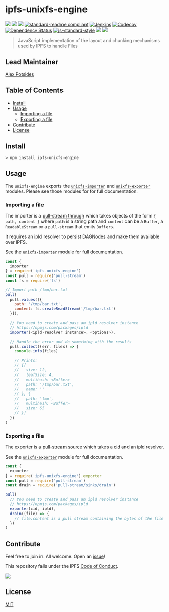 # ipfs-unixfs-engine

[![](https://img.shields.io/badge/made%20by-Protocol%20Labs-blue.svg?style=flat-square)](http://ipn.io)
[![](https://img.shields.io/badge/project-IPFS-blue.svg?style=flat-square)](http://ipfs.io/)
[![](https://img.shields.io/badge/freenode-%23ipfs-blue.svg?style=flat-square)](http://webchat.freenode.net/?channels=%23ipfs)
[![standard-readme compliant](https://img.shields.io/badge/standard--readme-OK-green.svg?style=flat-square)](https://github.com/RichardLitt/standard-readme)
[![Jenkins](https://ci.ipfs.team/buildStatus/icon?job=ipfs/js-ipfs-unixfs-engine/master)](https://ci.ipfs.team/job/ipfs/job/js-ipfs-unixfs-engine/job/master/)
[![Codecov](https://codecov.io/gh/ipfs/js-ipfs-unixfs-engine/branch/master/graph/badge.svg)](https://codecov.io/gh/ipfs/js-ipfs-unixfs-engine)
[![Dependency Status](https://david-dm.org/ipfs/js-ipfs-unixfs-engine.svg?style=flat-square)](https://david-dm.org/ipfs/js-ipfs-unixfs-engine)
[![js-standard-style](https://img.shields.io/badge/code%20style-standard-brightgreen.svg?style=flat-square)](https://github.com/feross/standard)
![](https://img.shields.io/badge/npm-%3E%3D3.0.0-orange.svg?style=flat-square)
![](https://img.shields.io/badge/Node.js-%3E%3D8.0.0-orange.svg?style=flat-square)

> JavaScript implementation of the layout and chunking mechanisms used by IPFS to handle Files

## Lead Maintainer

[Alex Potsides](https://github.com/achingbrain)

## Table of Contents

- [Install](#install)
- [Usage](#usage)
  - [Importing a file](#importing-a-file)
  - [Exporting a file](#exporting-a-file)
- [Contribute](#contribute)
- [License](#license)

## Install

```
> npm install ipfs-unixfs-engine
```

## Usage

The `unixfs-engine` exports the [`unixfs-importer`](https://npmjs.com/packages/ipfs-unixfs-importer) and [`unixfs-exporter`](https://npmjs.com/packages/ipfs-unixfs-exporter) modules.  Please see those modules for for full documentation.

### Importing a file

The importer is a [pull-stream through](https://github.com/pull-stream/pull-stream#through) which takes objects of the form `{ path, content }` where `path` is a string path and `content` can be a `Buffer`, a `ReadableStream` or a `pull-stream` that emits `Buffer`s.

It requires an [ipld](https://npmjs.com/packages/ipld) resolver to persist [DAGNodes](https://npmjs.com/packages/ipld-dag-pb) and make them available over IPFS.

See the [`unixfs-importer`](https://npmjs.com/packages/ipfs-unixfs-importer) module for full documentation.

```js
const {
  importer
} = require('ipfs-unixfs-engine')
const pull = require('pull-stream')
const fs = require('fs')

// Import path /tmp/bar.txt
pull(
  pull.values([{
    path: '/tmp/bar.txt',
    content: fs.createReadStream('/tmp/bar.txt')
  }]),

  // You need to create and pass an ipld resolver instance
  // https://npmjs.com/packages/ipld
  importer(<ipld-resolver instance>, <options>),

  // Handle the error and do something with the results
  pull.collect((err, files) => {
    console.info(files)

    // Prints:
    // [{
    //   size: 12,
    //   leafSize: 4,
    //   multihash: <Buffer>
    //   path: '/tmp/bar.txt',
    //   name: ''
    // }, {
    //   path: 'tmp',
    //   multihash: <Buffer>
    //   size: 65
    // }]
  })
)
```

### Exporting a file

The exporter is a [pull-stream source](https://github.com/pull-stream/pull-stream#source-readable-stream-that-produces-values) which takes a [cid](https://npmjs.com/packages/cids) and an [ipld](https://npmjs.com/packages/ipld) resolver.

See the [`unixfs-exporter`](https://npmjs.com/packages/ipfs-unixfs-exporter) module for full documentation.

```js
const {
  exporter
} = require('ipfs-unixfs-engine').exporter
const pull = require('pull-stream')
const drain = require('pull-stream/sinks/drain')

pull(
  // You need to create and pass an ipld resolver instance
  // https://npmjs.com/packages/ipld
  exporter(cid, ipld),
  drain((file) => {
    // file.content is a pull stream containing the bytes of the file
  })
)
```

## Contribute

Feel free to join in. All welcome. Open an [issue](https://github.com/ipfs/js-ipfs-unixfs-engine/issues)!

This repository falls under the IPFS [Code of Conduct](https://github.com/ipfs/community/blob/master/code-of-conduct.md).

[![](https://cdn.rawgit.com/jbenet/contribute-ipfs-gif/master/img/contribute.gif)](https://github.com/ipfs/community/blob/master/contributing.md)

## License

[MIT](LICENSE)
